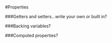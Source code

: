 #Properties
    
    
###Getters and setters…write your own or built in?

###Backing variables?

###Computed properties?
